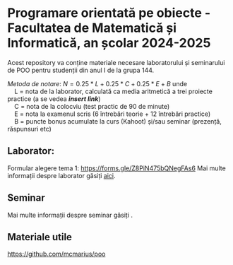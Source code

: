 # Programare orientată pe obiecte - Facultatea de Matematică și Informatică, an școlar 2024-2025

Acest repository va conține materiale necesare laboratorului și seminarului de POO pentru studenții din anul I de la grupa 144.

_Metoda de notare_:
$`N = 0.25 * L + 0.25*C + 0.25*E + B `$ unde <br>
&nbsp;&nbsp;&nbsp; L = nota de la laborator, calculată ca media aritmetică a trei proiecte practice (a se vedea ***insert link***) <br>
&nbsp;&nbsp;&nbsp; C = nota de la colocviu (test practic de 90 de minute) <br>
&nbsp;&nbsp;&nbsp; E = nota la examenul scris (6 întrebări teorie + 12 întrebări practice) <br>
&nbsp;&nbsp;&nbsp; B = puncte bonus acumulate la curs (Kahoot) și/sau seminar (prezență, răspunsuri etc)

## Laborator:
Formular alegere tema 1: https://forms.gle/Z8PiN475bQNegFAs6
Mai multe informații despre laborator găsiți [aici](https://github.com/AndriciucAndreeaCristina/teaching_oop/blob/main/Laborator/informa%C8%9Bii_generale.md).

## Seminar
Mai multe informații despre seminar găsiți [](aici).

## Materiale utile
https://github.com/mcmarius/poo
